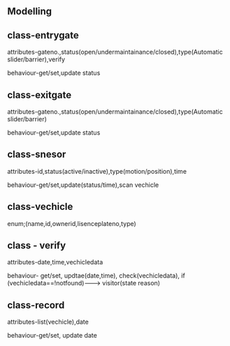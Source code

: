 Modelling
-

class-entrygate
-

attributes-gateno.,status(open/undermaintainance/closed),type(Automatic slider/barrier),verify


behaviour-get/set,update status 


class-exitgate
-

attributes-gateno.,status(open/undermaintainance/closed),type(Automatic slider/barrier)


behaviour-get/set,update status



class-snesor
-

attributes-id,status(active/inactive),type(motion/position),time


behaviour-get/set,update(status/time),scan vechicle


class-vechicle
-

enum;(name,id,ownerid,lisenceplateno,type)



class - verify
-

attributes-date,time,vechicledata



behaviour- get/set, updtae(date,time), check(vechicledata), if (vechicledata==!notfound)---> visitor(state reason)


class-record
-

attributes-list(vechicle),date


behaviour-get/set, update date